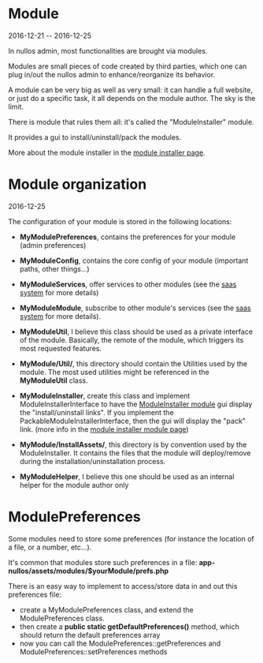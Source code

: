 Module
===================
2016-12-21 -- 2016-12-25

 


In nullos admin, most functionalities are brought via modules.

Modules are small pieces of code created by third parties, which one can plug in/out the nullos admin
to enhance/reorganize its behavior.

A module can be very big as well as very small: it can handle a full website, or just do a specific task,
it all depends on the module author. The sky is the limit.


There is module that rules them all: it's called the "ModuleInstaller" module.

It provides a gui to install/uninstall/pack the modules.

More about the module installer in the [module installer page](https://github.com/lingtalfi/nullos-admin/tree/master/doc/modules/moduleinstaller-module.md).





Module organization
========================
2016-12-25


The configuration of your module is stored in the following locations:

- **MyModulePreferences**, contains the preferences for your module (admin preferences)
- **MyModuleConfig**, contains the core config of your module (important paths, other things...)
- **MyModuleServices**, offer services to other modules (see the [saas system](https://github.com/lingtalfi/nullos-admin/tree/master/doc/modules/module-concepts/saas.md) for more details)
- **MyModuleModule**, subscribe to other module's services (see the [saas system](https://github.com/lingtalfi/nullos-admin/tree/master/doc/modules/module-concepts/saas.md) for more details).
- **MyModuleUtil**, I believe this class should be used as a private interface of the module.
            Basically, the remote of the module, which triggers its most requested features.
- **MyModule/Util/**, this directory should contain the Utilities used by the module.
                    The most used utilities might be referenced in the **MyModuleUtil** class.
- **MyModuleInstaller**, create this class and implement ModuleInstallerInterface to have the [ModuleInstaller module](https://github.com/lingtalfi/nullos-admin/tree/master/doc/modules/moduleinstaller-module.md)
                    gui display the "install/uninstall links".
                    If you implement the PackableModuleInstallerInterface, then the gui will display
                    the "pack" link. (more info in the [module installer module page](https://github.com/lingtalfi/nullos-admin/tree/master/doc/modules/moduleinstaller-module.md))
                    
- **MyModule/InstallAssets/**, this directory is by convention used by the ModuleInstaller.
                    It contains the files that the module will deploy/remove during the 
                    installation/uninstallation process.
                    
- **MyModuleHelper**, I believe this one should be used as an internal helper for the module author only
                    
                    
                    
                   





ModulePreferences
===================

Some modules need to store some preferences (for instance the location of a file, or a number, etc...).

It's common that modules store such preferences in a file: **app-nullos/assets/modules/$yourModule/prefs.php**

There is an easy way to implement to access/store data in and out this preferences file:

- create a MyModulePreferences class, and extend the ModulePreferences class.
- then create a **public static getDefaultPreferences()** method, which should return the default preferences array
- now you can call the ModulePreferences::getPreferences and ModulePreferences::setPreferences methods
    
    





